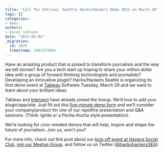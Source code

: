 ```yaml
---
title: 'Call for Entries: Seattle Hacks/Hackers Demo 2011 on March 29'
tags: []
categories:
- News
authors:
- Karen Johnson
date: "2011-03-03"
_migration:
  id: 2070
  timestamp: 1482973864
---
```


Have an amazing product that is poised to transform journalism and the way we tell stories? Are you a tech start up hoping to share your million dollar idea with a group of forward thinking technologists and journalists? Developing an innovative plugin? Hacks/Hackers Seattle is organizing its first demo event at [Tableau][1] Software Tuesday, March 29 and we want to learn about your brilliant ideas.

Tableau and [Intersect][2] have already joined the lineup. We&#8217;d love to add your plugin/app/site. Just fill out this [five-minute demo form][3] and we&#8217;ll consider your company/product for one of our rapidfire presentation and Q&A sessions. (Think: Ignite or a Pecha-Kucha style presentation).

We&#8217;re looking for civic-minded demos that will help, inspire and shape the future of journalism. Join us, won&#8217;t you?

For more info, check out this post about our [kick-off event at Havana Social Club][4], [join our Meetup Group][5], and follow us on Twitter ([@hackshackersSEA][6]).

 [1]: http://www.tableausoftware.com/public/blog/2011/03/hacks-hackers-seattle-demo
 [2]: intersect.com
 [3]: https://spreadsheets.google.com/viewform?formkey=dFg5Mk5ILUttNUVxSzdxYnp0SE01LXc6MQ
 [4]: http://hackshackers.com/2010/11/12/tech-and-news-sparks-fly-at-seattle-hackshackers-kickoff/
 [5]: http://www.meetup.com/Hacks-Hackers-Seattle/
 [6]: www.twitter.com/hackshackerssea